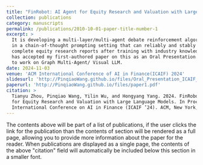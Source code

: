 ```yaml
---
title: "FinRobot: AI Agent for Equity Research and Valuation with Large Language Models"
collection: publications
category: manuscripts
permalink: /publications/2010-10-01-paper-title-number-1
excerpt: >
  It is developing a multi-layer/multi-agent debate reinforcement algorithm
  in a chain-of-thought prompting setting that can reliably and stably produce
  complete equity research reports after training with industry knowledge. ACM ICAIF''24
  has accepted my first-authored paper on this as an Oral Presentation. Our next step is
  to work on Graph Multi-Agent/ Visual LLM.
date: 2024-11-03
venue: 'ACM International Conference of AI in Finance(ICAIF) 2024'
slidesurl: 'http://PinqiaoWang.github.io/files/Oral_Presentation_ICAIF_24.pdf'
paperurl: 'http://PinqiaoWang.github.io/files/paper1.pdf'
citation: >
  Tianyu Zhou, Pinqiao Wang, Yilin Wu, and Hongyang Yang. 2024. FinRobot: AI Agent
  for Equity Research and Valuation with Large Language Models. In Proceedings of ACM
  International Conference on AI in Finance (ICAIF ’24). ACM, New York, NY, USA.
---
```


The contents above will be part of a list of publications, if the user clicks the link for the publication than the contents of section will be rendered as a full page, allowing you to provide more information about the paper for the reader. When publications are displayed as a single page, the contents of the above "citation" field will automatically be included below this section in a smaller font.
